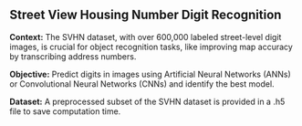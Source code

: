## Street View Housing Number Digit Recognition
**Context:** The SVHN dataset, with over 600,000 labeled street-level digit images, is crucial for object recognition tasks, like improving map accuracy by transcribing address numbers.

**Objective:** Predict digits in images using Artificial Neural Networks (ANNs) or Convolutional Neural Networks (CNNs) and identify the best model.

**Dataset:** A preprocessed subset of the SVHN dataset is provided in a .h5 file to save computation time.
